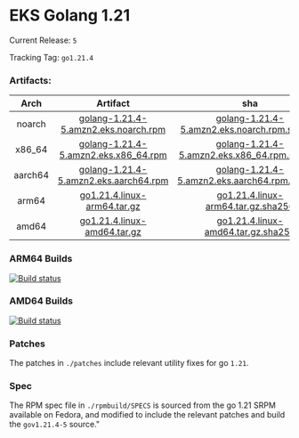# EKS Golang 1.21

Current Release: `5`

Tracking Tag: `go1.21.4`

### Artifacts:  
|Arch|Artifact|sha|
|:---:|:---:|:---:|
|noarch|[golang-1.21.4-5.amzn2.eks.noarch.rpm](https://distro.eks.amazonaws.com/golang-go1.21.4/release/5/x86_64/RPMS/noarch/golang-1.21.4-5.amzn2.eks.noarch.rpm)|[golang-1.21.4-5.amzn2.eks.noarch.rpm.sha256](https://distro.eks.amazonaws.com/golang-go1.21.4/release/5/x86_64/RPMS/noarch/golang-1.21.4-5.amzn2.eks.noarch.rpm.sha256)|
|x86_64|[golang-1.21.4-5.amzn2.eks.x86_64.rpm](https://distro.eks.amazonaws.com/golang-go1.21.4/release/5/x86_64/RPMS/x86_64/golang-1.21.4-5.amzn2.eks.x86_64.rpm)|[golang-1.21.4-5.amzn2.eks.x86_64.rpm.sha256](https://distro.eks.amazonaws.com/golang-go1.21.4/release/5/x86_64/RPMS/x86_64/golang-1.21.4-5.amzn2.eks.x86_64.rpm.sha256)|
|aarch64|[golang-1.21.4-5.amzn2.eks.aarch64.rpm](https://distro.eks.amazonaws.com/golang-go1.21.4/release/5/aarch64/RPMS/aarch64/golang-1.21.4-5.amzn2.eks.aarch64.rpm)|[golang-1.21.4-5.amzn2.eks.aarch64.rpm.sha256](https://distro.eks.amazonaws.com/golang-go1.21.4/release/5/aarch64/RPMS/aarch64/golang-1.21.4-5.amzn2.eks.aarch64.rpm.sha256)|
|arm64|[go1.21.4.linux-arm64.tar.gz](https://distro.eks.amazonaws.com/golang-go1.21.4/release/5/archives/linux/arm64/go1.21.4.linux-arm64.tar.gz)|[go1.21.4.linux-arm64.tar.gz.sha256](https://distro.eks.amazonaws.com/golang-go1.21.4/release/5/archives/linux/arm64/go1.21.4.linux-arm64.tar.gz.sha256)|
|amd64|[go1.21.4.linux-amd64.tar.gz](https://distro.eks.amazonaws.com/golang-go1.21.4/release/5/archives/linux/amd64/go1.21.4.linux-amd64.tar.gz)|[go1.21.4.linux-amd64.tar.gz.sha256](https://distro.eks.amazonaws.com/golang-go1.21.4/release/5/archives/linux/amd64/go1.21.4.linux-amd64.tar.gz.sha256)|


### ARM64 Builds
[![Build status](https://prow.eks.amazonaws.com/badge.svg?jobs=golang-1-21-ARM64-PROD-tooling-postsubmit)](https://prow.eks.amazonaws.com/?repo=aws%2Feks-distro-build-tooling&type=postsubmit)

### AMD64 Builds
[![Build status](https://prow.eks.amazonaws.com/badge.svg?jobs=golang-1-21-tooling-postsubmit)](https://prow.eks.amazonaws.com/?repo=aws%2Feks-distro-build-tooling&type=postsubmit)

### Patches
The patches in `./patches` include relevant utility fixes for go `1.21`.

### Spec
The RPM spec file in `./rpmbuild/SPECS` is sourced from the go 1.21 SRPM available on Fedora, and modified to include the relevant patches and build the `gov1.21.4-5` source."
